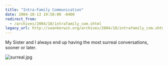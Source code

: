 ```yaml
---
title: "Intra-Family Communication"
date: 2004-10-13 19:58:00 -0400
redirect_from:
  - /archives/2004/10/intrafamily_com.shtml
legacy_url: http://seankerwin.org/archives/2004/10/intrafamily_com.shtml
---
```

My Sister and I always end up having the most surreal conversations, sooner or later.

![surreal.jpg](http://hamstergeddon.dyndns.org/images/surreal.jpg)
